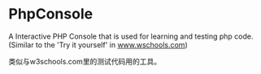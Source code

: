 # PhpConsole
A Interactive PHP Console that is used for learning and testing php code.(Similar to the 'Try it yourself' in www.wschools.com)

类似与w3schools.com里的测试代码用的工具。


